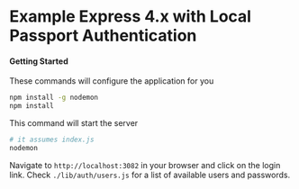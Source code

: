 Example Express 4.x with Local Passport Authentication
======================================================

#### Getting Started

These commands will configure the application for you

```sh
npm install -g nodemon
npm install
```

This command will start the server

```sh
# it assumes index.js
nodemon
```

Navigate to `http://localhost:3082` in your browser and click on the login link.
Check `./lib/auth/users.js` for a list of available users and passwords.
